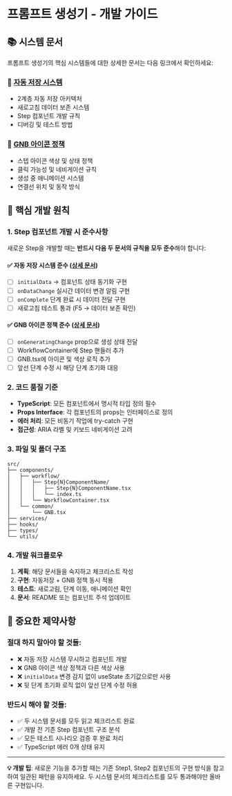 # 프롬프트 생성기 - 개발 가이드

## 📚 시스템 문서

프롬프트 생성기의 핵심 시스템들에 대한 상세한 문서는 다음 링크에서 확인하세요:

### 🔄 [자동 저장 시스템](docs/auto-save-system.md)
- 2계층 자동 저장 아키텍처
- 새로고침 데이터 보존 시스템
- Step 컴포넌트 개발 규칙
- 디버깅 및 테스트 방법

### 🎯 [GNB 아이콘 정책](docs/gnb-icon-policy.md)  
- 스텝 아이콘 색상 및 상태 정책
- 클릭 가능성 및 네비게이션 규칙
- 생성 중 애니메이션 시스템
- 연결선 위치 및 동작 방식

## 🎯 핵심 개발 원칙

### 1. Step 컴포넌트 개발 시 준수사항

새로운 Step을 개발할 때는 **반드시 다음 두 문서의 규칙을 모두 준수**해야 합니다:

#### ✅ 자동 저장 시스템 준수 ([상세 문서](docs/auto-save-system.md))
- [ ] `initialData` → 컴포넌트 상태 동기화 구현
- [ ] `onDataChange` 실시간 데이터 변경 알림 구현
- [ ] `onComplete` 단계 완료 시 데이터 전달 구현
- [ ] 새로고침 테스트 통과 (F5 → 데이터 보존 확인)

#### ✅ GNB 아이콘 정책 준수 ([상세 문서](docs/gnb-icon-policy.md))
- [ ] `onGeneratingChange` prop으로 생성 상태 전달
- [ ] WorkflowContainer에 Step 핸들러 추가
- [ ] GNB.tsx에 아이콘 및 색상 로직 추가
- [ ] 앞선 단계 수정 시 해당 단계 초기화 대응

### 2. 코드 품질 기준

- **TypeScript**: 모든 컴포넌트에서 명시적 타입 정의 필수
- **Props Interface**: 각 컴포넌트의 props는 인터페이스로 정의
- **에러 처리**: 모든 비동기 작업에 try-catch 구현
- **접근성**: ARIA 라벨 및 키보드 네비게이션 고려

### 3. 파일 및 폴더 구조

```
src/
├── components/
│   ├── workflow/
│   │   ├── Step{N}ComponentName/
│   │   │   ├── Step{N}ComponentName.tsx
│   │   │   └── index.ts
│   │   └── WorkflowContainer.tsx
│   └── common/
│       └── GNB.tsx
├── services/
├── hooks/
├── types/
└── utils/
```

### 4. 개발 워크플로우

1. **계획**: 해당 문서들을 숙지하고 체크리스트 작성
2. **구현**: 자동저장 + GNB 정책 동시 적용
3. **테스트**: 새로고림, 단계 이동, 애니메이션 확인
4. **문서**: README 또는 컴포넌트 주석 업데이트

## 🚨 중요한 제약사항

### 절대 하지 말아야 할 것들:
- ❌ 자동 저장 시스템 무시하고 컴포넌트 개발
- ❌ GNB 아이콘 색상 정책과 다른 색상 사용
- ❌ `initialData` 변경 감지 없이 useState 초기값으로만 사용
- ❌ 뒷 단계 초기화 로직 없이 앞선 단계 수정 허용

### 반드시 해야 할 것들:
- ✅ 두 시스템 문서를 모두 읽고 체크리스트 완료
- ✅ 개발 전 기존 Step 컴포넌트 구조 분석
- ✅ 모든 테스트 시나리오 검증 후 완료 처리
- ✅ TypeScript 에러 0개 상태 유지

---

**💡 개발 팁**: 새로운 기능을 추가할 때는 기존 Step1, Step2 컴포넌트의 구현 방식을 참고하여 일관된 패턴을 유지하세요. 두 시스템 문서의 체크리스트를 모두 통과해야만 올바른 구현입니다.